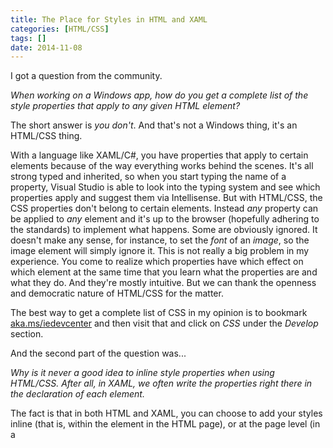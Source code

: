 ```yaml
---
title: The Place for Styles in HTML and XAML
categories: [HTML/CSS]
tags: []
date: 2014-11-08
---
```


I got a question from the community.

_When working on a Windows app, how do you get a complete list of the style properties that apply to any given HTML element?_

The short answer is _you don't_. And that's not a Windows thing, it's an HTML/CSS thing.

With a language like XAML/C#, you have properties that apply to certain elements because of the way everything works behind the scenes. It's all strong typed and inherited, so when you start typing the name of a property, Visual Studio is able to look into the typing system and see which properties apply and suggest them via Intellisense.  But with HTML/CSS, the CSS properties don't belong to certain elements. Instead _any_ property can be applied to _any_ element and it's up to the browser (hopefully adhering to the standards) to implement what happens. Some are obviously ignored. It doesn't make any sense, for instance, to set the _font_ of an _image_, so the image element will simply ignore it. This is not really a big problem in my experience. You come to realize which properties have which effect on which element at the same time that you learn what the properties are and what they do. And they're mostly intuitive. But we can thank the openness and democratic nature of HTML/CSS for the matter.

The best way to get a complete list of CSS in my opinion is to bookmark [aka.ms/iedevcenter](http://aka.ms/iedevcenter) and then visit that and click on _CSS_ under the _Develop_ section.

And the second part of the question was...

_Why is it never a good idea to inline style properties when using HTML/CSS. After all, in XAML, we often write the properties right there in the declaration of each element._

The fact is that in both HTML and XAML, you can choose to add your styles inline (that is, within the element in the HTML page), or at the page level (in a <style> tag in HTML or in a page resource in XAML), or elsewhere (in a separate style sheet). And in both languages, it's advisable to define your properties _as abstractly as possible._ Some people say "never use inline styles" (in fact, I wouldn't be surprised if you've heard me say that), but actually, inline styling may have it's place. It's just too easy to create bad architecture once you start inlining things, so you should start on the other side... with styles elsewhere. Then if there's a style that _truly_ only applies to a single page, it should be defined on that page. Then if there's a style that _truly_ needs to overwrite what the page has determined for it, then you can define it inline.

Hope that helps.